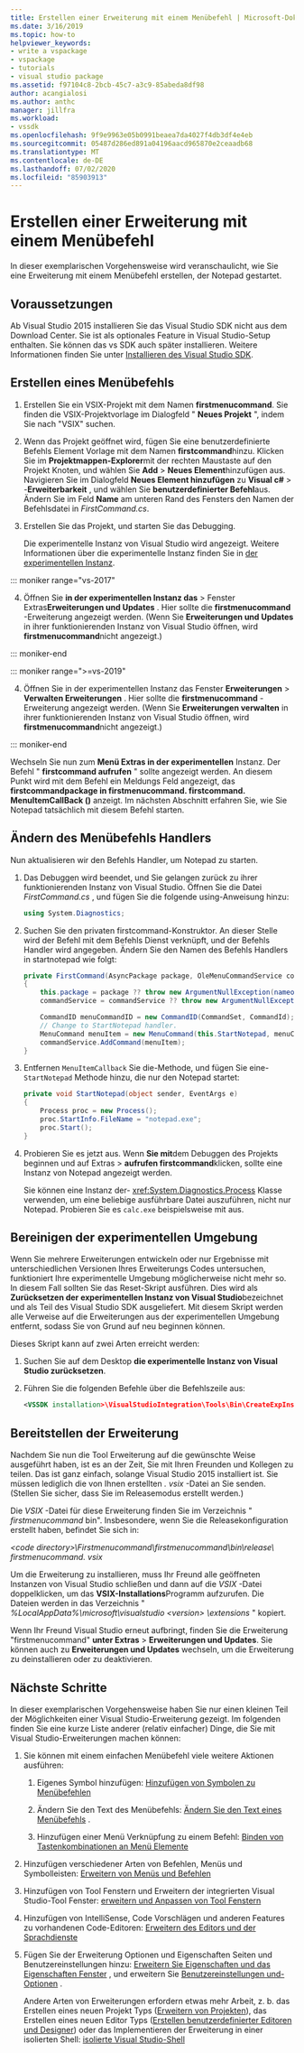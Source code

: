 ```yaml
---
title: Erstellen einer Erweiterung mit einem Menübefehl | Microsoft-Dokumentation
ms.date: 3/16/2019
ms.topic: how-to
helpviewer_keywords:
- write a vspackage
- vspackage
- tutorials
- visual studio package
ms.assetid: f97104c8-2bcb-45c7-a3c9-85abeda8df98
author: acangialosi
ms.author: anthc
manager: jillfra
ms.workload:
- vssdk
ms.openlocfilehash: 9f9e9963e05b0991beaea7da4027f4db3df4e4eb
ms.sourcegitcommit: 05487d286ed891a04196aacd965870e2ceaadb68
ms.translationtype: MT
ms.contentlocale: de-DE
ms.lasthandoff: 07/02/2020
ms.locfileid: "85903913"
---
```

# <a name="create-an-extension-with-a-menu-command"></a>Erstellen einer Erweiterung mit einem Menübefehl

In dieser exemplarischen Vorgehensweise wird veranschaulicht, wie Sie eine Erweiterung mit einem Menübefehl erstellen, der Notepad gestartet.

## <a name="prerequisites"></a>Voraussetzungen

Ab Visual Studio 2015 installieren Sie das Visual Studio SDK nicht aus dem Download Center. Sie ist als optionales Feature in Visual Studio-Setup enthalten. Sie können das vs SDK auch später installieren. Weitere Informationen finden Sie unter [Installieren des Visual Studio SDK](../extensibility/installing-the-visual-studio-sdk.md).

## <a name="create-a-menu-command"></a>Erstellen eines Menübefehls

1. Erstellen Sie ein VSIX-Projekt mit dem Namen **firstmenucommand**. Sie finden die VSIX-Projektvorlage im Dialogfeld " **Neues Projekt** ", indem Sie nach "VSIX" suchen.

2. Wenn das Projekt geöffnet wird, fügen Sie eine benutzerdefinierte Befehls Element Vorlage mit dem Namen **firstcommand**hinzu. Klicken Sie im **Projektmappen-Explorer**mit der rechten Maustaste auf den Projekt Knoten, und wählen Sie **Add**  >  **Neues Element**hinzufügen aus. Navigieren Sie im Dialogfeld **Neues Element hinzufügen** zu **Visual c#**  >  -**Erweiterbarkeit** , und wählen Sie **benutzerdefinierter Befehl**aus. Ändern Sie im Feld **Name** am unteren Rand des Fensters den Namen der Befehlsdatei in *FirstCommand.cs*.

3. Erstellen Sie das Projekt, und starten Sie das Debugging.

    Die experimentelle Instanz von Visual Studio wird angezeigt. Weitere Informationen über die experimentelle Instanz finden Sie in [der experimentellen Instanz](../extensibility/the-experimental-instance.md).

::: moniker range="vs-2017"

4. Öffnen Sie **in der experimentellen Instanz das**  >  Fenster Extras**Erweiterungen und Updates** . Hier sollte die **firstmenucommand** -Erweiterung angezeigt werden. (Wenn Sie **Erweiterungen und Updates** in ihrer funktionierenden Instanz von Visual Studio öffnen, wird **firstmenucommand**nicht angezeigt.)

::: moniker-end

::: moniker range=">=vs-2019"

4. Öffnen Sie in der experimentellen Instanz das Fenster **Erweiterungen**  >  **Verwalten Erweiterungen** . Hier sollte die **firstmenucommand** -Erweiterung angezeigt werden. (Wenn Sie **Erweiterungen verwalten** in ihrer funktionierenden Instanz von Visual Studio öffnen, wird **firstmenucommand**nicht angezeigt.)

::: moniker-end

Wechseln Sie nun zum **Menü Extras in der experimentellen** Instanz. Der Befehl " **firstcommand aufrufen** " sollte angezeigt werden. An diesem Punkt wird mit dem Befehl ein Meldungs Feld angezeigt, das **firstcommandpackage in firstmenucommand. firstcommand. MenuItemCallBack ()** anzeigt. Im nächsten Abschnitt erfahren Sie, wie Sie Notepad tatsächlich mit diesem Befehl starten.

## <a name="change-the-menu-command-handler"></a>Ändern des Menübefehls Handlers

Nun aktualisieren wir den Befehls Handler, um Notepad zu starten.

1. Das Debuggen wird beendet, und Sie gelangen zurück zu ihrer funktionierenden Instanz von Visual Studio. Öffnen Sie die Datei *FirstCommand.cs* , und fügen Sie die folgende using-Anweisung hinzu:

    ```csharp
    using System.Diagnostics;
    ```

2. Suchen Sie den privaten firstcommand-Konstruktor. An dieser Stelle wird der Befehl mit dem Befehls Dienst verknüpft, und der Befehls Handler wird angegeben. Ändern Sie den Namen des Befehls Handlers in startnotepad wie folgt:

    ```csharp
    private FirstCommand(AsyncPackage package, OleMenuCommandService commandService)
    {
        this.package = package ?? throw new ArgumentNullException(nameof(package));
        commandService = commandService ?? throw new ArgumentNullException(nameof(commandService));

        CommandID menuCommandID = new CommandID(CommandSet, CommandId);
        // Change to StartNotepad handler.
        MenuCommand menuItem = new MenuCommand(this.StartNotepad, menuCommandID);
        commandService.AddCommand(menuItem);
    }
    ```

3. Entfernen `MenuItemCallback` Sie die-Methode, und fügen Sie eine- `StartNotepad` Methode hinzu, die nur den Notepad startet:

    ```csharp
    private void StartNotepad(object sender, EventArgs e)
    {
        Process proc = new Process();
        proc.StartInfo.FileName = "notepad.exe";
        proc.Start();
    }
    ```

4. Probieren Sie es jetzt aus. Wenn **Sie mit**dem Debuggen des Projekts beginnen und auf Extras  >  **aufrufen firstcommand**klicken, sollte eine Instanz von Notepad angezeigt werden.

    Sie können eine Instanz der- <xref:System.Diagnostics.Process> Klasse verwenden, um eine beliebige ausführbare Datei auszuführen, nicht nur Notepad. Probieren Sie es `calc.exe` beispielsweise mit aus.

## <a name="clean-up-the-experimental-environment"></a>Bereinigen der experimentellen Umgebung

Wenn Sie mehrere Erweiterungen entwickeln oder nur Ergebnisse mit unterschiedlichen Versionen Ihres Erweiterungs Codes untersuchen, funktioniert Ihre experimentelle Umgebung möglicherweise nicht mehr so. In diesem Fall sollten Sie das Reset-Skript ausführen. Dies wird als **Zurücksetzen der experimentellen Instanz von Visual Studio**bezeichnet und als Teil des Visual Studio SDK ausgeliefert. Mit diesem Skript werden alle Verweise auf die Erweiterungen aus der experimentellen Umgebung entfernt, sodass Sie von Grund auf neu beginnen können.

Dieses Skript kann auf zwei Arten erreicht werden:

1. Suchen Sie auf dem Desktop **die experimentelle Instanz von Visual Studio zurücksetzen**.

2. Führen Sie die folgenden Befehle über die Befehlszeile aus:

    ```xml
    <VSSDK installation>\VisualStudioIntegration\Tools\Bin\CreateExpInstance.exe /Reset /VSInstance=<version> /RootSuffix=Exp && PAUSE

    ```

## <a name="deploy-your-extension"></a>Bereitstellen der Erweiterung

Nachdem Sie nun die Tool Erweiterung auf die gewünschte Weise ausgeführt haben, ist es an der Zeit, Sie mit Ihren Freunden und Kollegen zu teilen. Das ist ganz einfach, solange Visual Studio 2015 installiert ist. Sie müssen lediglich die von Ihnen erstellten *. vsix* -Datei an Sie senden. (Stellen Sie sicher, dass Sie im Releasemodus erstellt werden.)

Die *VSIX* -Datei für diese Erweiterung finden Sie im Verzeichnis " *firstmenucommand* bin". Insbesondere, wenn Sie die Releasekonfiguration erstellt haben, befindet Sie sich in:

*\<code directory>\Firstmenucommand\firstmenucommand\bin\release\ firstmenucommand. vsix*

Um die Erweiterung zu installieren, muss Ihr Freund alle geöffneten Instanzen von Visual Studio schließen und dann auf die *VSIX* -Datei doppelklicken, um das **VSIX-Installations**Programm aufzurufen. Die Dateien werden in das Verzeichnis " *%LocalAppData%\microsoft\visualstudio \<version> \extensions* " kopiert.

Wenn Ihr Freund Visual Studio erneut aufbringt, finden Sie die Erweiterung "firstmenucommand" **unter Extras**  >  **Erweiterungen und Updates**. Sie können auch zu **Erweiterungen und Updates** wechseln, um die Erweiterung zu deinstallieren oder zu deaktivieren.

## <a name="next-steps"></a>Nächste Schritte

In dieser exemplarischen Vorgehensweise haben Sie nur einen kleinen Teil der Möglichkeiten einer Visual Studio-Erweiterung gezeigt. Im folgenden finden Sie eine kurze Liste anderer (relativ einfacher) Dinge, die Sie mit Visual Studio-Erweiterungen machen können:

1. Sie können mit einem einfachen Menübefehl viele weitere Aktionen ausführen:

   1. Eigenes Symbol hinzufügen: [Hinzufügen von Symbolen zu Menübefehlen](../extensibility/adding-icons-to-menu-commands.md)

   2. Ändern Sie den Text des Menübefehls: [Ändern Sie den Text eines Menübefehls](../extensibility/changing-the-text-of-a-menu-command.md) .

   3. Hinzufügen einer Menü Verknüpfung zu einem Befehl: [Binden von Tastenkombinationen an Menü Elemente](../extensibility/binding-keyboard-shortcuts-to-menu-items.md)

2. Hinzufügen verschiedener Arten von Befehlen, Menüs und Symbolleisten: [Erweitern von Menüs und Befehlen](../extensibility/extending-menus-and-commands.md)

3. Hinzufügen von Tool Fenstern und Erweitern der integrierten Visual Studio-Tool Fenster: [erweitern und Anpassen von Tool Fenstern](../extensibility/extending-and-customizing-tool-windows.md)

4. Hinzufügen von IntelliSense, Code Vorschlägen und anderen Features zu vorhandenen Code-Editoren: [Erweitern des Editors und der Sprachdienste](../extensibility/extending-the-editor-and-language-services.md)

5. Fügen Sie der Erweiterung Optionen und Eigenschaften Seiten und Benutzereinstellungen hinzu: [Erweitern Sie Eigenschaften und das Eigenschaften Fenster](../extensibility/extending-properties-and-the-property-window.md) , und erweitern Sie [Benutzereinstellungen und-Optionen](../extensibility/extending-user-settings-and-options.md) .

   Andere Arten von Erweiterungen erfordern etwas mehr Arbeit, z. b. das Erstellen eines neuen Projekt Typs ([Erweitern von Projekten](../extensibility/extending-projects.md)), das Erstellen eines neuen Editor Typs ([Erstellen benutzerdefinierter Editoren und Designer](../extensibility/creating-custom-editors-and-designers.md)) oder das Implementieren der Erweiterung in einer isolierten Shell: [isolierte Visual Studio-Shell](https://visualstudio.microsoft.com/vs/older-downloads/isolated-shell/)
